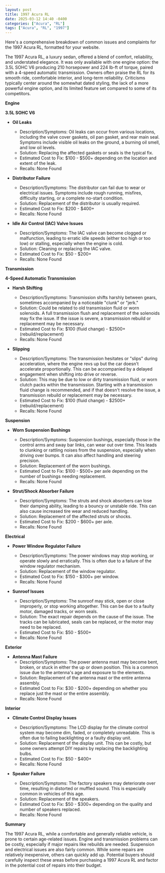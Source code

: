 ```yaml
---
layout: post
title: 1997 Acura RL
date: 2025-03-12 14:40 -0400
categories: ["Acura", "RL"]
tags: ["Acura", "RL", "1997"]
---
```

Here's a comprehensive breakdown of common issues and complaints for the 1997 Acura RL, formatted for your website.

The 1997 Acura RL, a luxury sedan, offered a blend of comfort, reliability, and understated elegance. It was only available with one engine option: the 3.5L SOHC V6 producing 210 horsepower and 224 lb-ft of torque, paired with a 4-speed automatic transmission. Owners often praise the RL for its smooth ride, comfortable interior, and long-term reliability. Criticisms typically center around the somewhat dated styling, the lack of a more powerful engine option, and its limited feature set compared to some of its competitors.

**Engine**

**3.5L SOHC V6**
*   **Oil Leaks**
    *   Description/Symptoms: Oil leaks can occur from various locations, including the valve cover gaskets, oil pan gasket, and rear main seal. Symptoms include visible oil leaks on the ground, a burning oil smell, and low oil levels.
    *   Solution: Replacing the affected gaskets or seals is the typical fix.
    *   Estimated Cost to Fix: $100 - $500+ depending on the location and extent of the leak.
    *   Recalls: None Found

*   **Distributor Failure**
    *   Description/Symptoms: The distributor can fail due to wear or electrical issues. Symptoms include rough running, misfires, difficulty starting, or a complete no-start condition.
    *   Solution: Replacement of the distributor is usually required.
    *   Estimated Cost to Fix: $200 - $400+
    *   Recalls: None Found

*   **Idle Air Control (IAC) Valve Issues**
    *   Description/Symptoms: The IAC valve can become clogged or malfunction, leading to erratic idle speeds (either too high or too low) or stalling, especially when the engine is cold.
    *   Solution: Cleaning or replacing the IAC valve.
    *   Estimated Cost to Fix: $50 - $200+
    *   Recalls: None Found

**Transmission**

**4-Speed Automatic Transmission**

*   **Harsh Shifting**
    *   Description/Symptoms: Transmission shifts harshly between gears, sometimes accompanied by a noticeable "clunk" or "jerk."
    *   Solution: Could be related to old transmission fluid or worn solenoids. A full transmission flush and replacement of the solenoids may fix the issue. If the issue is severe, a transmission rebuild or replacement may be necessary.
    *   Estimated Cost to Fix: $100 (fluid change) - $2500+ (rebuild/replacement)
    *   Recalls: None Found

*   **Slipping**
    * Description/Symptoms: The transmission hesitates or "slips" during acceleration, where the engine revs up but the car doesn't accelerate proportionally. This can be accompanied by a delayed engagement when shifting into drive or reverse.
    * Solution: This may be due to low or dirty transmission fluid, or worn clutch packs within the transmission. Starting with a transmission fluid change is recommended, and if that doesn't resolve the issue, a transmission rebuild or replacement may be necessary.
    * Estimated Cost to Fix: $100 (fluid change) - $2500+ (rebuild/replacement)
    *   Recalls: None Found

**Suspension**

*   **Worn Suspension Bushings**
    *   Description/Symptoms: Suspension bushings, especially those in the control arms and sway bar links, can wear out over time. This leads to clunking or rattling noises from the suspension, especially when driving over bumps. It can also affect handling and steering precision.
    *   Solution: Replacement of the worn bushings.
    *   Estimated Cost to Fix: $100 - $500+ per axle depending on the number of bushings needing replacement.
    *   Recalls: None Found

*   **Strut/Shock Absorber Failure**
    *   Description/Symptoms: The struts and shock absorbers can lose their damping ability, leading to a bouncy or unstable ride. This can also cause increased tire wear and reduced handling.
    *   Solution: Replacement of the affected struts or shocks.
    *   Estimated Cost to Fix: $200 - $600+ per axle.
    *   Recalls: None Found

**Electrical**

*   **Power Window Regulator Failure**
    *   Description/Symptoms: The power windows may stop working, or operate slowly and erratically. This is often due to a failure of the window regulator mechanism.
    *   Solution: Replacement of the window regulator.
    *   Estimated Cost to Fix: $150 - $300+ per window.
    *   Recalls: None Found

*   **Sunroof Issues**
    * Description/Symptoms: The sunroof may stick, open or close improperly, or stop working altogether. This can be due to a faulty motor, damaged tracks, or worn seals.
    * Solution: The exact repair depends on the cause of the issue. The tracks can be lubricated, seals can be replaced, or the motor may need to be replaced.
    * Estimated Cost to Fix: $50 - $500+
    * Recalls: None Found

**Exterior**

*   **Antenna Mast Failure**
    *   Description/Symptoms: The power antenna mast may become bent, broken, or stuck in either the up or down position. This is a common issue due to the antenna's age and exposure to the elements.
    *   Solution: Replacement of the antenna mast or the entire antenna assembly.
    *   Estimated Cost to Fix: $30 - $200+ depending on whether you replace just the mast or the entire assembly.
    *   Recalls: None Found

**Interior**

*   **Climate Control Display Issues**
    *   Description/Symptoms: The LCD display for the climate control system may become dim, faded, or completely unreadable. This is often due to failing backlighting or a faulty display unit.
    *   Solution: Replacement of the display unit. This can be costly, but some owners attempt DIY repairs by replacing the backlighting bulbs.
    *   Estimated Cost to Fix: $50 - $400+
    *   Recalls: None Found

*   **Speaker Failure**
    *   Description/Symptoms: The factory speakers may deteriorate over time, resulting in distorted or muffled sound. This is especially common in vehicles of this age.
    *   Solution: Replacement of the speakers.
    *   Estimated Cost to Fix: $50 - $300+ depending on the quality and number of speakers replaced.
    *   Recalls: None Found

**Summary**

The 1997 Acura RL, while a comfortable and generally reliable vehicle, is prone to certain age-related issues. Engine and transmission problems can be costly, especially if major repairs like rebuilds are needed. Suspension and electrical issues are also fairly common. While some repairs are relatively inexpensive, others can quickly add up. Potential buyers should carefully inspect these areas before purchasing a 1997 Acura RL and factor in the potential cost of repairs into their budget.

